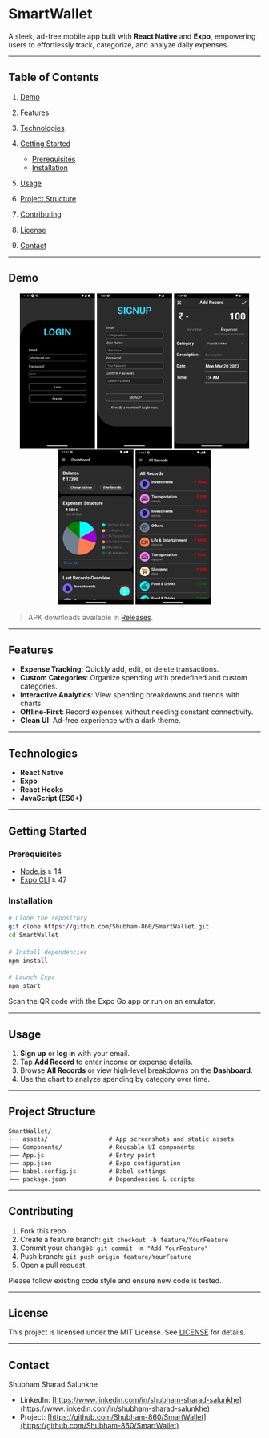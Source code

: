 # SmartWallet

A sleek, ad-free mobile app built with **React Native** and **Expo**, empowering users to effortlessly track, categorize, and analyze daily expenses.

---

## Table of Contents

1. [Demo](#demo)
2. [Features](#features)
3. [Technologies](#technologies)
4. [Getting Started](#getting-started)

   * [Prerequisites](#prerequisites)
   * [Installation](#installation)
5. [Usage](#usage)
6. [Project Structure](#project-structure)
7. [Contributing](#contributing)
8. [License](#license)
9. [Contact](#contact)

---

## Demo

<p align="center">
  <img src="./assets/Images/App/Login.png" alt="SmartWallet Login Screen" width="150" />
  <img src="./assets/Images/App/Signup.png" alt="SmartWallet Signup Screen" width="150" />
  <img src="./assets/Images/App/Entry.png" alt="SmartWallet Add Record Screen" width="150" />
  <img src="./assets/Images/App/Dashboard.png" alt="SmartWallet Dashboard" width="150" />
  <img src="./assets/Images/App/recoards.png" alt="SmartWallet All Records Screen" width="150" />
</p>

> APK downloads available in [Releases](https://github.com/Shubham-860/SmartWallet/releases).

---

## Features

* **Expense Tracking**: Quickly add, edit, or delete transactions.
* **Custom Categories**: Organize spending with predefined and custom categories.
* **Interactive Analytics**: View spending breakdowns and trends with charts.
* **Offline-First**: Record expenses without needing constant connectivity.
* **Clean UI**: Ad-free experience with a dark theme.

---

## Technologies

* **React Native**
* **Expo**
* **React Hooks**
* **JavaScript (ES6+)**

---

## Getting Started

### Prerequisites

* [Node.js](https://nodejs.org/) ≥ 14
* [Expo CLI](https://docs.expo.dev/) ≥ 47

### Installation

```bash
# Clone the repository
git clone https://github.com/Shubham-860/SmartWallet.git
cd SmartWallet

# Install dependencies
npm install

# Launch Expo
npm start
```

Scan the QR code with the Expo Go app or run on an emulator.

---

## Usage

1. **Sign up** or **log in** with your email.
2. Tap **Add Record** to enter income or expense details.
3. Browse **All Records** or view high‑level breakdowns on the **Dashboard**.
4. Use the chart to analyze spending by category over time.

---

## Project Structure

```text
SmartWallet/
├── assets/                 # App screenshots and static assets
├── Components/             # Reusable UI components
├── App.js                  # Entry point
├── app.json                # Expo configuration
├── babel.config.js         # Babel settings
└── package.json            # Dependencies & scripts
```

---

## Contributing

1. Fork this repo
2. Create a feature branch: `git checkout -b feature/YourFeature`
3. Commit your changes: `git commit -m "Add YourFeature"`
4. Push branch: `git push origin feature/YourFeature`
5. Open a pull request

Please follow existing code style and ensure new code is tested.

---

## License

This project is licensed under the MIT License. See [LICENSE](LICENSE) for details.

---

## Contact

Shubham Sharad Salunkhe

* LinkedIn: [https://www.linkedin.com/in/shubham-sharad-salunkhe](https://www.linkedin.com/in/shubham-sharad-salunkhe)
* Project: [https://github.com/Shubham-860/SmartWallet](https://github.com/Shubham-860/SmartWallet)
